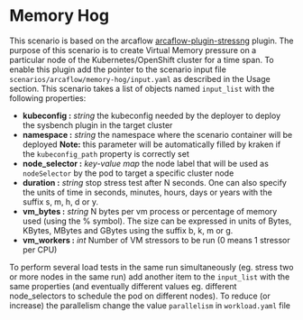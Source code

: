 # Memory Hog
This scenario is based on the arcaflow [arcaflow-plugin-stressng](https://github.com/arcalot/arcaflow-plugin-stressng) plugin. 
The purpose of this scenario is to create Virtual Memory pressure on a particular node of the Kubernetes/OpenShift cluster for a time span.
To enable this plugin add the pointer to the scenario input file `scenarios/arcaflow/memory-hog/input.yaml` as described in the 
Usage section.
This scenario takes a list of objects named `input_list` with the following properties:

- **kubeconfig :** *string* the kubeconfig needed by the deployer to deploy the sysbench plugin in the target cluster
- **namespace :** *string* the namespace where the scenario container will be deployed
**Note:** this parameter will be automatically filled by kraken if the `kubeconfig_path` property is correctly set
- **node_selector :** *key-value map* the node label that will be used as `nodeSelector` by the pod to target a specific cluster node
- **duration :** *string* stop  stress  test  after  N  seconds.  One  can  also specify the units of time in seconds, minutes, hours, days or years with the suffix s, m, h, d or y.
- **vm_bytes :** *string* N bytes per vm process or percentage of memory used (using the % symbol). The size can be expressed in units of Bytes, KBytes, MBytes and GBytes using the suffix b, k, m or g.
- **vm_workers :** *int* Number of VM stressors to be run (0 means 1 stressor per CPU)

To perform several load tests in the same run simultaneously (eg. stress two or more nodes in the same run) add another item
to the `input_list` with the same properties (and eventually different values eg. different node_selectors 
to schedule the pod on different nodes). To reduce (or increase) the parallelism change the value `parallelism` in `workload.yaml` file 